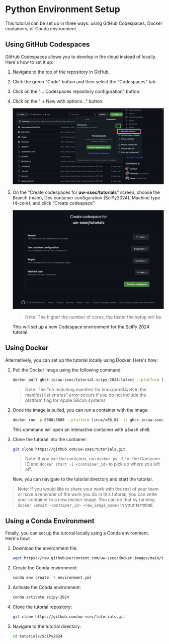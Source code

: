 # Python Environment Setup

This tutorial can be set up in three ways: using GitHub Codespaces, Docker containers, or Conda environment.

## Using GitHub Codespaces

GitHub Codespaces allows you to develop in the cloud instead of locally. Here's how to set it up:

1. Navigate to the top of the repository in GitHub.
2. Click the green "Code" button and then select the "Codespaces" tab.
3. Click on the "... Codespaces repository configuration" button.
4. Click on the " + New with options..." button.

    ![Open with Codespaces](../../images/open_with_codespaces.png)

5. On the "Create codespaces for **uw-ssec/tutorials**" screen, choose the Branch (main), Dev container configuration (SciPy2024), Machine type (4-core), and click "Create codespace".

    ![Select dev container configuration](../../images/select_dev_container.png)

    > Note: The higher the number of cores, the faster the setup will be.

    This will set up a new Codespace environment for the SciPy 2024 tutorial.

## Using Docker

Alternatively, you can set up the tutorial locally using Docker. Here's how:

1. Pull the Docker image using the following command:

    ```bash
    docker pull ghcr.io/uw-ssec/tutorial-scipy-2024:latest --platform linux/x86_64
    ```

    > Note: The "no matching manifest for linux/arm64/v8 in the manifest list entries" error occurs if you do not include the platform flag for Apple Silicon systems

2. Once the image is pulled, you can run a container with the image:

    ```bash
    docker run -p 8888:8888 --platform linux/x86_64 -it ghcr.io/uw-ssec/tutorial-scipy-2024:latest bash
    ```

    This command will open an interactive container with a bash shell.

3. Clone the tutorial into the container:

    ```bash
    git clone https://github.com/uw-ssec/tutorials.git
    ```

    > Note: If you exit the container, run `docker ps -l` for the Container ID and `docker start -i <container_id>` to pick up where you left off.

    Now, you can navigate to the tutorial directory and start the tutorial.

> Note: If you would like to share your work with the rest of your team or have a reminder of the work you do in this tutorial, you can write your container to a new docker image. You can do that by running `docker commit <container_id> <new_image_name>` in your terminal.

## Using a Conda Environment

Finally, you can set up the tutorial locally using a Conda environment. Here's how:

1. Download the environment file:

    ```bash
    wget https://raw.githubusercontent.com/uw-ssec/docker-images/main/tutorial-scipy-2024/environment.yml
    ```

2. Create the Conda environment:

    ```bash
    conda env create -f environment.yml
    ```

3. Activate the Conda environment:

    ```bash
    conda activate scipy-2024
    ```

4. Clone the tutorial repository:

    ```bash
    git clone https://github.com/uw-ssec/tutorials.git
    ```

5. Navigate to the tutorial directory:

    ```bash
    cd tutorials/SciPy2024
    ```
